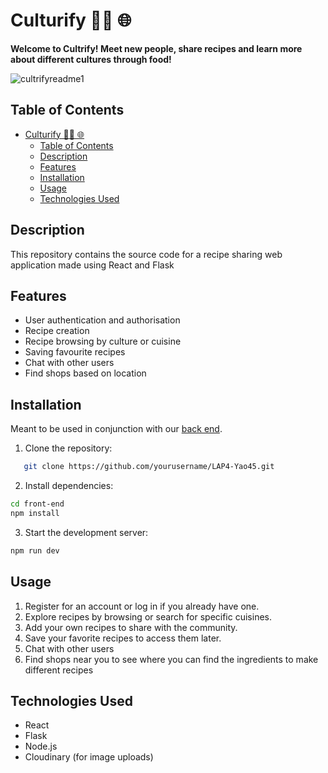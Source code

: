 # Culturify 🧑‍🍳 🌐
<p text-align="center"> <strong> Welcome to Cultrify! Meet new people, share recipes and learn more about different cultures through food! </strong></p>
<!-- <img width="1421" alt="image" src="https://github.com/rantirules/LAP4-Yao45/assets/13412593/d9b8b6ef-3fbd-45e8-bc9d-5bb11d7453fd"> -->

![cultrifyreadme1](https://github.com/rantirules/LAP4-Yao45/assets/13412593/5d53ad09-996a-4816-91fc-a4501b304528)

## Table of Contents

- [Culturify 🧑‍🍳 🌐](#culturify--)
  - [Table of Contents](#table-of-contents)
  - [Description](#description)
  - [Features](#features)
  - [Installation](#installation)
  - [Usage](#usage)
  - [Technologies Used](#technologies-used)


## Description

This repository contains the source code for a recipe sharing web application made using React and Flask <br/>
  

## Features
- User authentication and authorisation
- Recipe creation
- Recipe browsing by culture or cuisine
- Saving favourite recipes
- Chat with other users
- Find shops based on location

## Installation
Meant to be used in conjunction with our [back end](https://github.com/SamM71/lap4-project-backend).
1. Clone the repository:
```bash
   git clone https://github.com/yourusername/LAP4-Yao45.git
```
2. Install dependencies:
```bash
cd front-end
npm install
```
3. Start the development server:
```bash
npm run dev
```


## Usage

1. Register for an account or log in if you already have one.
2. Explore recipes by browsing or search for specific cuisines.
3. Add your own recipes to share with the community.
4. Save your favorite recipes to access them later.
5. Chat with other users
6. Find shops near you to see where you can find the ingredients to make different recipes
   
## Technologies Used
- React
- Flask
- Node.js
- Cloudinary (for image uploads)
